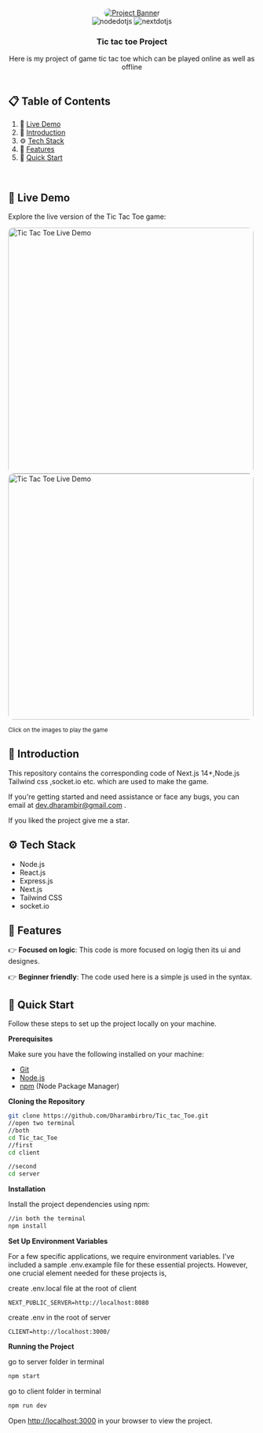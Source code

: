 <div align="center">
  <br />
   <a href="https://tic-tac-toe-client-pi.vercel.app" target="_blank" style="border-radius: 30px; overflow: hidden; display: inline-block;">
  <img src="https://github.com/Dharambirbro/Tic_tac_Toe/blob/main/img2.jpeg" alt="Project Banner" style="border-radius: 30px; object-fit: cover;">
</a>

  <br />

  <div>
    <img src="https://img.shields.io/badge/-Node_JS-black?style=for-the-badge&logoColor=white&logo=nodedotjs&color=339933" alt="nodedotjs" />
    <img src="https://img.shields.io/badge/-Next_JS-black?style=for-the-badge&logoColor=white&logo=nextdotjs&color=000000" alt="nextdotjs" />
    
    
  </div>

  <h3 align="center">Tic tac toe Project</h3>

   <div align="center">
     Here is my project of game tic tac toe which can be played online as well as offline
    </div>
</div>

<br />

## 📋 <a name="table">Table of Contents</a>

1. 🚀 [Live Demo](#🚀-live-demo)
2. 🤖 [Introduction](#introduction)
3. ⚙️ [Tech Stack](#tech-stack)
4. 🔋 [Features](#features)
5. 🤸 [Quick Start](#quick-start)

<br />

## 🚀 Live Demo

Explore the live version of the Tic Tac Toe game:

<a href="https://tic-tac-toe-client-pi.vercel.app">
  <img src="https://github.com/Dharambirbro/Tic_tac_Toe/blob/main/img1.jpeg" alt="Tic Tac Toe Live Demo" width="500" style="border-radius: 10px; margin-right: 20px;">
</a>

<a href="https://tic-tac-toe-client-pi.vercel.app">
  <img src="https://github.com/Dharambirbro/Tic_tac_Toe/blob/main/img3.jpeg" alt="Tic Tac Toe Live Demo" width="500" style="border-radius: 10px;">
</a>

<sup>Click on the images to play the game</sup>

## <a name="introduction">🤖 Introduction</a>

This repository contains the corresponding code of Next.js 14+,Node.js Tailwind css ,socket.io etc. which are used to make the game.

If you're getting started and need assistance or face any bugs, you can email at dev.dharambir@gmail.com .

If you liked the project give me a star.

## <a name="tech-stack">⚙️ Tech Stack</a>

- Node.js
- React.js
- Express.js
- Next.js
- Tailwind CSS
- socket.io

## <a name="features">🔋 Features</a>

👉 **Focused on logic**: This code is more focused on logig then its ui and designes.

👉 **Beginner friendly**: The code used here is a simple js used in the syntax.

## <a name="quick-start">🤸 Quick Start</a>

Follow these steps to set up the project locally on your machine.

**Prerequisites**

Make sure you have the following installed on your machine:

- [Git](https://git-scm.com/)
- [Node.js](https://nodejs.org/en)
- [npm](https://www.npmjs.com/) (Node Package Manager)

**Cloning the Repository**

```bash
git clone https://github.com/Dharambirbro/Tic_tac_Toe.git
//open two terminal
//both
cd Tic_tac_Toe
//first
cd client

//second
cd server

```

**Installation**

Install the project dependencies using npm:

```bash
//in both the terminal
npm install
```

**Set Up Environment Variables**

For a few specific applications, we require environment variables. I've included a sample .env.example file for these essential projects.
However, one crucial element needed for these projects is,

create .env.local file at the root of client

```env
NEXT_PUBLIC_SERVER=http://localhost:8080
```

create .env in the root of server

```env
CLIENT=http://localhost:3000/
```

**Running the Project**

go to server folder in terminal

```bash
npm start
```

go to client folder in terminal

```bash
npm run dev
```

Open [http://localhost:3000](http://localhost:3000) in your browser to view the project.
